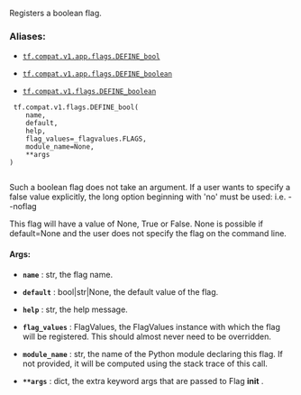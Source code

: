 Registers a boolean flag.



### Aliases:

- [ `tf.compat.v1.app.flags.DEFINE_bool` ](/api_docs/python/tf/compat/v1/flags/DEFINE_bool)

- [ `tf.compat.v1.app.flags.DEFINE_boolean` ](/api_docs/python/tf/compat/v1/flags/DEFINE_bool)

- [ `tf.compat.v1.flags.DEFINE_boolean` ](/api_docs/python/tf/compat/v1/flags/DEFINE_bool)



```
 tf.compat.v1.flags.DEFINE_bool(
    name,
    default,
    help,
    flag_values=_flagvalues.FLAGS,
    module_name=None,
    **args
)
 
```

Such a boolean flag does not take an argument.  If a user wants to
specify a false value explicitly, the long option beginning with 'no'
must be used: i.e. --noflag

This flag will have a value of None, True or False.  None is possible
if default=None and the user does not specify the flag on the command
line.



#### Args:

- **`name`** : str, the flag name.

- **`default`** : bool|str|None, the default value of the flag.

- **`help`** : str, the help message.

- **`flag_values`** : FlagValues, the FlagValues instance with which the flag will
be registered. This should almost never need to be overridden.

- **`module_name`** : str, the name of the Python module declaring this flag.
If not provided, it will be computed using the stack trace of this call.

- **`**args`** : dict, the extra keyword args that are passed to Flag **init** .

